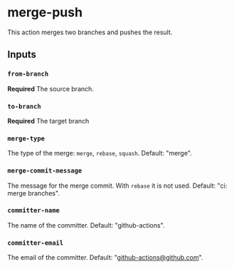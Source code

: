 # merge-push

This action merges two branches and pushes the result.

## Inputs

### `from-branch`
**Required** The source branch.
### `to-branch`
**Required** The target branch
### `merge-type`
The type of the merge: `merge`, `rebase`, `squash`. Default: "merge".
### `merge-commit-message`
The message for the merge commit. With `rebase` it is not used. Default: "ci: merge branches".
### `committer-name`
The name of the committer. Default: "github-actions".
### `committer-email`
The email of the committer. Default: "github-actions@github.com".

